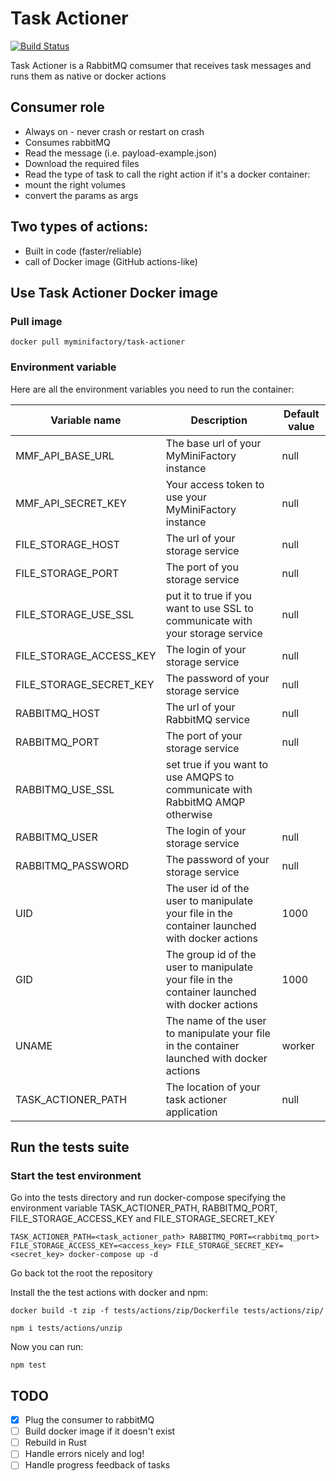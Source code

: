 # Task Actioner
[![Build Status](https://travis-ci.org/MyMiniFactory/task-actioner.svg?branch=master)](https://travis-ci.org/MyMiniFactory/task-actioner)

Task Actioner is a RabbitMQ comsumer that receives task messages and runs them as native or docker actions

## Consumer role

- Always on - never crash or restart on crash
- Consumes rabbitMQ
- Read the message (i.e. payload-example.json)
- Download the required files
- Read the type of task to call the right action
if it's a docker container:
- mount the right volumes
- convert the params as args

## Two types of actions:
- Built in code (faster/reliable)
- call of Docker image (GitHub actions-like)

## Use Task Actioner Docker image

### Pull image

```
docker pull myminifactory/task-actioner
```

### Environment variable

Here are all the environment variables you need to run the container:

| Variable name | Description | Default value |
|---|---|---|
| MMF\_API\_BASE\_URL  | The base url of your MyMiniFactory instance | null |
| MMF\_API\_SECRET\_KEY | Your access token to use your MyMiniFactory instance | null |
| FILE\_STORAGE\_HOST | The url of your storage service  | null |
| FILE\_STORAGE\_PORT | The port of you storage service | null |
| FILE\_STORAGE\_USE\_SSL | put it to true if you want to use SSL to communicate with your storage service | null |
| FILE\_STORAGE\_ACCESS\_KEY | The login of your storage service  | null |
| FILE\_STORAGE\_SECRET\_KEY | The password of your storage service  | null |
| RABBITMQ\_HOST | The url of your RabbitMQ service | null |
| RABBITMQ\_PORT | The port of your storage service | null |
| RABBITMQ\_USE\_SSL | set true if you want to use AMQPS to communicate with RabbitMQ AMQP otherwise |
| RABBITMQ\_USER | The login of your storage service | null |
| RABBITMQ\_PASSWORD | The password of your storage service | null |
| UID | The user id of the user to manipulate your file in the container launched with docker actions | 1000 |
| GID | The group id of the user to manipulate your file in the container launched with docker actions | 1000 |
| UNAME  | The name of the user to manipulate your file in the container launched with docker actions | worker |
|TASK\_ACTIONER\_PATH | The location of your task actioner application | null |

## Run the tests suite

### Start the test environment

Go into the tests directory and run docker-compose specifying the environment variable TASK\_ACTIONER\_PATH,
RABBITMQ\_PORT, FILE\_STORAGE\_ACCESS\_KEY and FILE\_STORAGE\_SECRET\_KEY

```
TASK_ACTIONER_PATH=<task_actioner_path> RABBITMQ_PORT=<rabbitmq_port> FILE_STORAGE_ACCESS_KEY=<access_key> FILE_STORAGE_SECRET_KEY=<secret_key> docker-compose up -d
```

Go back tot the root the repository

Install the the test actions with docker and npm:

```
docker build -t zip -f tests/actions/zip/Dockerfile tests/actions/zip/

npm i tests/actions/unzip
```

Now you can run:

```
npm test
```

## TODO

- [x] Plug the consumer to rabbitMQ
- [ ] Build docker image if it doesn't exist
- [ ] Rebuild in Rust
- [ ] Handle errors nicely and log!
- [ ] Handle progress feedback of tasks
